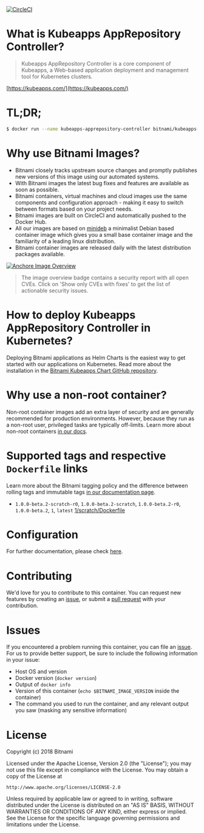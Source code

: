 [![CircleCI](https://circleci.com/gh/bitnami/bitnami-docker-kubeapps-apprepository-controller/tree/master.svg?style=shield)](https://circleci.com/gh/bitnami/bitnami-docker-kubeapps-apprepository-controller/tree/master)

# What is Kubeapps AppRepository Controller?

> Kubeapps AppRepository Controller is a core component of Kubeapps, a Web-based application deployment and management tool for Kubernetes clusters.

[https://kubeapps.com/](https://kubeapps.com/)

# TL;DR;

```bash
$ docker run --name kubeapps-apprepository-controller bitnami/kubeapps-apprepository-controller:latest
```

# Why use Bitnami Images?

* Bitnami closely tracks upstream source changes and promptly publishes new versions of this image using our automated systems.
* With Bitnami images the latest bug fixes and features are available as soon as possible.
* Bitnami containers, virtual machines and cloud images use the same components and configuration approach - making it easy to switch between formats based on your project needs.
* Bitnami images are built on CircleCI and automatically pushed to the Docker Hub.
* All our images are based on [minideb](https://github.com/bitnami/minideb) a minimalist Debian based container image which gives you a small base container image and the familiarity of a leading linux distribution.
* Bitnami container images are released daily with the latest distribution packages available.

[![Anchore Image Overview](https://anchore.io/service/badges/image/17b93b3b61b73d94e0753d039d9137e2139a0a42e3ea266aba2ed98b5bffc0c8)](https://anchore.io/image/dockerhub/bitnami%2Fkubeapps-apprepository-controller%3Alatest#security)

> The image overview badge contains a security report with all open CVEs. Click on 'Show only CVEs with fixes' to get the list of actionable security issues.

# How to deploy Kubeapps AppRepository Controller in Kubernetes?

Deploying Bitnami applications as Helm Charts is the easiest way to get started with our applications on Kubernetes. Read more about the installation in the [Bitnami Kubeapps Chart GitHub repository](https://github.com/bitnami/charts/tree/master/bitnami/kubeapps).

# Why use a non-root container?

Non-root container images add an extra layer of security and are generally recommended for production environments. However, because they run as a non-root user, privileged tasks are typically off-limits. Learn more about non-root containers [in our docs](https://docs.bitnami.com/containers/how-to/work-with-non-root-containers/).

# Supported tags and respective `Dockerfile` links

Learn more about the Bitnami tagging policy and the difference between rolling tags and immutable tags [in our documentation page](https://docs.bitnami.com/containers/how-to/understand-rolling-tags-containers/).

* `1.0.0-beta.2-scratch-r0`, `1.0.0-beta.2-scratch`, `1.0.0-beta.2-r0`, `1.0.0-beta.2`, `1`, `latest` [1/scratch/Dockerfile](https://github.com/bitnami/bitnami-docker-kubeapps-apprepository-controller/blob/1.0.0-beta.2-scratch-r0/1/scratch/Dockerfile)

# Configuration

For further documentation, please check [here](https://github.com/kubeapps/kubeapps/tree/master/cmd/apprepository-controller).

# Contributing

We'd love for you to contribute to this container. You can request new features by creating an [issue](https://github.com/bitnami/bitnami-docker-kubeapps-apprepository-controller/issues), or submit a [pull request](https://github.com/bitnami/bitnami-docker-kubeapps-apprepository-controller/pulls) with your contribution.

# Issues

If you encountered a problem running this container, you can file an [issue](https://github.com/bitnami/bitnami-docker-kubeapps-apprepository-controller/issues). For us to provide better support, be sure to include the following information in your issue:

- Host OS and version
- Docker version (`docker version`)
- Output of `docker info`
- Version of this container (`echo $BITNAMI_IMAGE_VERSION` inside the container)
- The command you used to run the container, and any relevant output you saw (masking any sensitive information)

# License

Copyright (c) 2018 Bitnami

Licensed under the Apache License, Version 2.0 (the "License");
you may not use this file except in compliance with the License.
You may obtain a copy of the License at

    http://www.apache.org/licenses/LICENSE-2.0

Unless required by applicable law or agreed to in writing, software
distributed under the License is distributed on an "AS IS" BASIS,
WITHOUT WARRANTIES OR CONDITIONS OF ANY KIND, either express or implied.
See the License for the specific language governing permissions and
limitations under the License.
